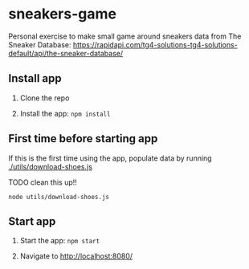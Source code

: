 # sneakers-game

Personal exercise to make small game around sneakers data from The Sneaker Database: https://rapidapi.com/tg4-solutions-tg4-solutions-default/api/the-sneaker-database/

## Install app

1. Clone the repo

2. Install the app: `npm install`

## First time before starting app

If this is the first time using the app, populate data by running [./utils/download-shoes.js](./utils/download-shoes.js)

TODO clean this up!!

`node utils/download-shoes.js`

## Start app

1. Start the app: `npm start`

2. Navigate to [http://localhost:8080/](http://localhost:8080/)
